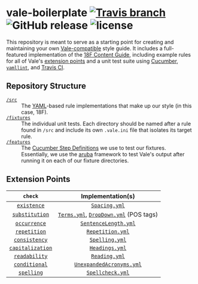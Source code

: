 # vale-boilerplate [![Travis branch](https://img.shields.io/travis/errata-ai/vale-boilerplate.svg?style=flat-square)](https://travis-ci.org/errata-ai/vale-boilerplate) ![GitHub release](https://img.shields.io/github/release/ValeLint/vale.svg?style=flat-square) ![license](https://img.shields.io/github/license/mashape/apistatus.svg?style=flat-square)

This repository is meant to serve as a starting point for creating and maintaining your own [Vale-compatible](https://github.com/ValeLint/vale) style guide. It includes a full-featured implementation of the [18F Content Guide](https://content-guide.18f.gov/), including example rules for all of Vale's [extension points](https://errata.ai/vale/styles/#extension-points) and a unit test suite using [Cucumber](https://cucumber.io/), [`yamllint`](https://github.com/adrienverge/yamllint), and [Travis CI](https://travis-ci.org/).

## Repository Structure

<dl>
  <dt><a href="https://github.com/ValeLint/vale-boilerplate/tree/master/src/18F"><code>/src</code></a></dt>
  <dd>The <a href="http://yaml.org/">YAML</a>-based rule implementations that make up our style (in this case, 18F).</dd>

  <dt><a href="https://github.com/ValeLint/vale-boilerplate/tree/master/fixtures"><code>/fixtures</code></a></dt>
  <dd>The individual unit tests. Each directory should be named after a rule found in <code>/src</code> and include its own <code>.vale.ini</code> file that isolates its target rule.</dd>

  <dt><a href="https://github.com/ValeLint/vale-boilerplate/tree/master/features"><code>/features</code></a></dt>
  <dd>The <a href="https://github.com/cucumber/cucumber/wiki/Step-Definitions">Cucumber Step Definitions</a> we use to test our fixtures. Essentially, we use the <a href="https://github.com/cucumber/aruba">aruba</a> framework to test Vale's output after running it on each of our fixture directories.</dd>
</dl>

## Extension Points

|   `check`    |                    Implementation(s)                   |
|:------------:|:---------------------------------------------------:|
| [`existence`](https://valelint.github.io/docs/styles/#existence)  | [`Spacing.yml`](https://github.com/ValeLint/vale-boilerplate/blob/master/src/18F/Spacing.yml) |
| [`substitution`](https://valelint.github.io/docs/styles/#substitution)  | [`Terms.yml`](https://github.com/ValeLint/vale-boilerplate/blob/master/src/18F/Terms.yml), [`DropDown.yml`](https://github.com/ValeLint/vale-boilerplate/blob/master/src/18F/DropDown.yml) (POS tags) |
| [`occurrence`](https://valelint.github.io/docs/styles/#occurrence)  | [`SentenceLength.yml`](https://github.com/ValeLint/vale-boilerplate/blob/master/src/18F/SentenceLength.yml) |
| [`repetition`](https://valelint.github.io/docs/styles/#repetition)  | [`Repetition.yml`](https://github.com/ValeLint/vale/blob/master/rule/Repetition.yml) |
| [`consistency`](https://valelint.github.io/docs/styles/#consistency)  | [`Spelling.yml`](https://github.com/ValeLint/vale/blob/master/styles/demo/Spelling.yml) |
| [`capitalization`](https://valelint.github.io/docs/styles/#capitalization)  | [`Headings.yml`](https://github.com/ValeLint/vale-boilerplate/blob/master/src/18F/Headings.yml) |
| [`readability`](https://valelint.github.io/docs/styles/#readability)  | [`Reading.yml`](https://github.com/ValeLint/vale/blob/master/styles/demo/Reading.yml) |
| [`conditional`](https://valelint.github.io/docs/styles/#conditional)  | [`UnexpandedAcronyms.yml`](https://github.com/ValeLint/vale-boilerplate/blob/master/src/18F/UnexpandedAcronyms.yml) |
| [`spelling`](https://valelint.github.io/docs/styles/#spelling)  | [`Spellcheck.yml`](https://github.com/ValeLint/vale/blob/master/styles/demo/Spellcheck.yml) |



